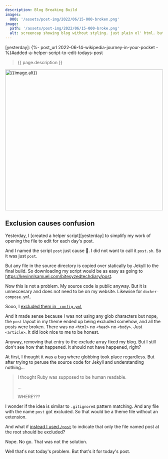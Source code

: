 ```yaml
---
description: Blog Breaking Build
images:
  000: '/assets/post-img/2022/06/15-000-broken.png'
image:
  path: '/assets/post-img/2022/06/15-000-broke.png'
  alt: screencap showing blog without styling. just plain ol' html. but still accessible! wink wink
---
```


[yesterday]: {%- post_url 2022-06-14-wikipedia-journey-in-your-pocket -%}#added-a-helper-script-to-edit-todays-post

> {{ page.description }}

<img
alt="{{image.alt}}"
src="{{- page.images[0] | relative_url -}}"
style="width:100%;height:clamp(315px,465vw,450px);object-fit:scale-down" >

## Exclusion causes confusion

Yesterday, I [created a helper script][yesterday] to simplify
my work of opening the file to edit for each day's post.

And I named the script `post` just cause :shrug:. I did not
want to call it `post.sh`. So it was just `post`.

But any file in the source directory is copied over
statically by Jekyll to the final build. So downloading my
script would be as easy as going to
<https://kevinnlsamuel.com/bitesyzedtechdiary/post>.

Now this is not a problem. My source code is public anyway.
But it is unneccesary and does not need to be on my website.
Likewise for `docker-compose.yml`.

Sooo, I
[excluded them in `_config.yml`](https://github.com/kevinnls/bitesyzedtechdiary/commit/cbeed25dce473f2e98dd6006e6e22510cd7cd781)

And it made sense because I was not using any glob characters
but nope, the `post` layout in my theme ended up being excluded
somehow, and all the posts were broken. There was no `<html>`
no `<head>` no `<body>`. Just `<article>`. It did look nice
to me to be honest.

Anyway, removing that entry to the exclude array fixed my
blog. But I still don't see how that happened. It should not
have happened, right?

At first, I thought it was a bug where globbing took place
regardless. But after trying to peruse the source code for
Jekyll and understanding nothing&hellip;

> I thought Ruby was supposed to be human readable.
>
> &hellip;
>
> WHERE???

I wonder if the idea is similar to `.gitignore`s pattern
matching. And any file with the name `post` got excluded.
So that would be a theme file without an extension.

And what if
[instead I used `/post`](https://github.com/kevinnls/bitesyzedtechdiary/commit/11071a6432c892fc881b17179da540a018b83fde)
to indicate that only the file named post at the root
should be excluded?

Nope. No go. That was not the solution.

Well that's not today's problem.
But that's it for today's post.

